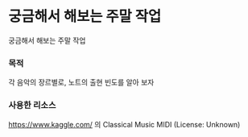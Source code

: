 # 궁금해서 해보는 주말 작업

궁금해서 해보는 주말 작업

### 목적

각 음악의 장르별로, 노트의 출현 빈도를 알아 보자

### 사용한 리소스

https://www.kaggle.com/ 의 Classical Music MIDI (License: Unknown)
